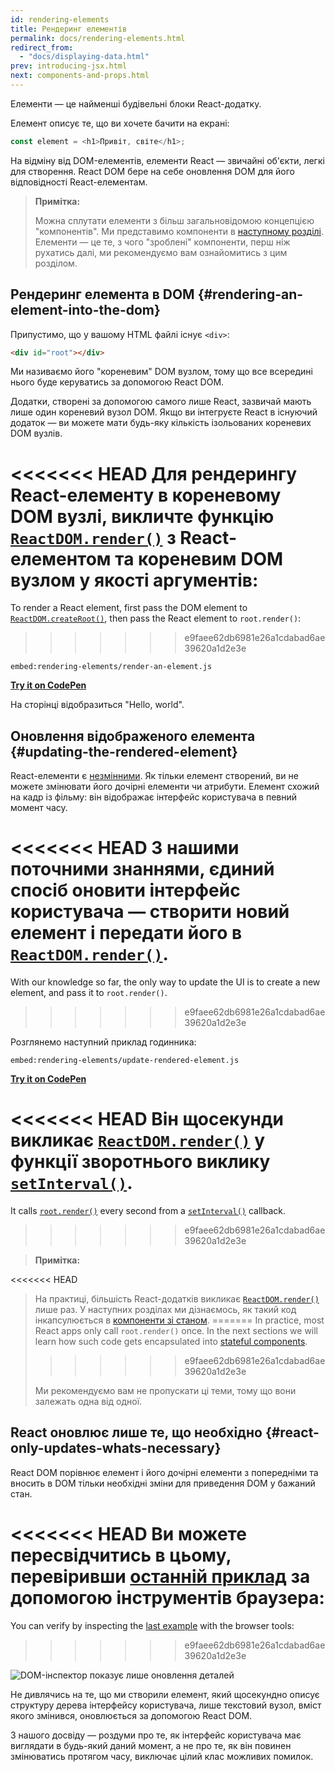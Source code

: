 ```yaml
---
id: rendering-elements
title: Рендеринг елементів
permalink: docs/rendering-elements.html
redirect_from:
  - "docs/displaying-data.html"
prev: introducing-jsx.html
next: components-and-props.html
---
```


Елементи — це найменші будівельні блоки React-додатку.

Елемент описує те, що ви хочете бачити на екрані:

```js
const element = <h1>Привіт, світе</h1>;
```

На відміну від DOM-елементів, елементи React — звичайні об'єкти, легкі для створення. React DOM бере на себе оновлення DOM для його відповідності React-елементам.

>**Примітка:**
>
>Можна сплутати елементи з більш загальновідомою концепцією "компонентів". Ми представимо компоненти в [наступному розділі](/docs/components-and-props.html). Елементи — це те, з чого "зроблені" компоненти, перш ніж рухатись далі, ми рекомендуємо вам ознайомитись з цим розділом.

## Рендеринг елемента в DOM {#rendering-an-element-into-the-dom}

Припустимо, що у вашому HTML файлі існує `<div>`:

```html
<div id="root"></div>
```

Ми називаємо його "кореневим" DOM вузлом, тому що все всередині нього буде керуватись за допомогою React DOM.

Додатки, створені за допомогою самого лише React, зазвичай мають лише один кореневий вузол DOM. Якщо ви інтегруєте React в існуючий додаток — ви можете мати будь-яку кількість ізольованих кореневих DOM вузлів.

<<<<<<< HEAD
Для рендерингу React-елементу в кореневому DOM вузлі, викличте функцію [`ReactDOM.render()`](/docs/react-dom.html#render) з React-елементом та кореневим DOM вузлом у якості аргументів:
=======
To render a React element, first pass the DOM element to [`ReactDOM.createRoot()`](/docs/react-dom-client.html#createroot), then pass the React element to `root.render()`:
>>>>>>> e9faee62db6981e26a1cdabad6ae39620a1d2e3e

`embed:rendering-elements/render-an-element.js`

**[Try it on CodePen](https://codepen.io/gaearon/pen/ZpvBNJ?editors=1010)**

На сторінці відобразиться "Hello, world".

## Оновлення відображеного елемента {#updating-the-rendered-element}

React-елементи є [незмінними](https://uk.wikipedia.org/wiki/Незмінний_об%27єкт). Як тільки елемент створений, ви не можете змінювати його дочірні елементи чи атрибути. Елемент схожий на кадр із фільму: він відображає інтерфейс користувача в певний момент часу.

<<<<<<< HEAD
З нашими поточними знаннями, єдиний спосіб оновити інтерфейс користувача — створити новий елемент і передати його в [`ReactDOM.render()`](/docs/react-dom.html#render).
=======
With our knowledge so far, the only way to update the UI is to create a new element, and pass it to `root.render()`.
>>>>>>> e9faee62db6981e26a1cdabad6ae39620a1d2e3e

Розглянемо наступний приклад годинника:

`embed:rendering-elements/update-rendered-element.js`

**[Try it on CodePen](https://codepen.io/gaearon/pen/gwoJZk?editors=1010)**

<<<<<<< HEAD
Він щосекунди викликає [`ReactDOM.render()`](/docs/react-dom.html#render) у функції зворотнього виклику [`setInterval()`](https://developer.mozilla.org/uk/docs/Web/API/WindowOrWorkerGlobalScope/setInterval).
=======
It calls [`root.render()`](/docs/react-dom.html#render) every second from a [`setInterval()`](https://developer.mozilla.org/en-US/docs/Web/API/WindowTimers/setInterval) callback.
>>>>>>> e9faee62db6981e26a1cdabad6ae39620a1d2e3e

>**Примітка:**
>
<<<<<<< HEAD
>На практиці, більшість React-додатків викликає [`ReactDOM.render()`](/docs/react-dom.html#render) лише раз. У наступних розділах ми дізнаємось, як такий код інкапсулюється в [компоненти зі станом](/docs/state-and-lifecycle.html).
=======
>In practice, most React apps only call `root.render()` once. In the next sections we will learn how such code gets encapsulated into [stateful components](/docs/state-and-lifecycle.html).
>>>>>>> e9faee62db6981e26a1cdabad6ae39620a1d2e3e
>
>Ми рекомендуємо вам не пропускати ці теми, тому що вони залежать одна від одної.

## React оновлює лише те, що необхідно {#react-only-updates-whats-necessary}

React DOM порівнює елемент і його дочірні елементи з попередніми та вносить в DOM тільки необхідні зміни для приведення DOM у бажаний стан.

<<<<<<< HEAD
Ви можете пересвідчитись в цьому, перевіривши [останній приклад](codepen://rendering-elements/update-rendered-element) за допомогою інструментів браузера:
=======
You can verify by inspecting the [last example](https://codepen.io/gaearon/pen/gwoJZk?editors=1010) with the browser tools:
>>>>>>> e9faee62db6981e26a1cdabad6ae39620a1d2e3e

![DOM-інспектор показує лише оновлення деталей](../images/docs/granular-dom-updates.gif)

Не дивлячись на те, що ми створили елемент, який щосекундно описує структуру дерева інтерфейсу користувача, лише текстовий вузол, вміст якого змінився, оновлюється за допомогою React DOM.

З нашого досвіду — роздуми про те, як інтерфейс користувача має виглядати в будь-який даний момент, а не про те, як він повинен змінюватись протягом часу, виключає цілий клас можливих помилок.
